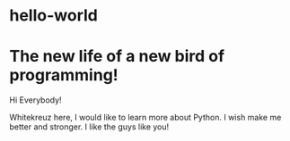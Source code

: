 # hello-world
The new life of a new bird of programming!
==============

Hi Everybody!

Whitekreuz here, I would like to learn more about Python.
I wish make me better and stronger.
I like the guys like you!
